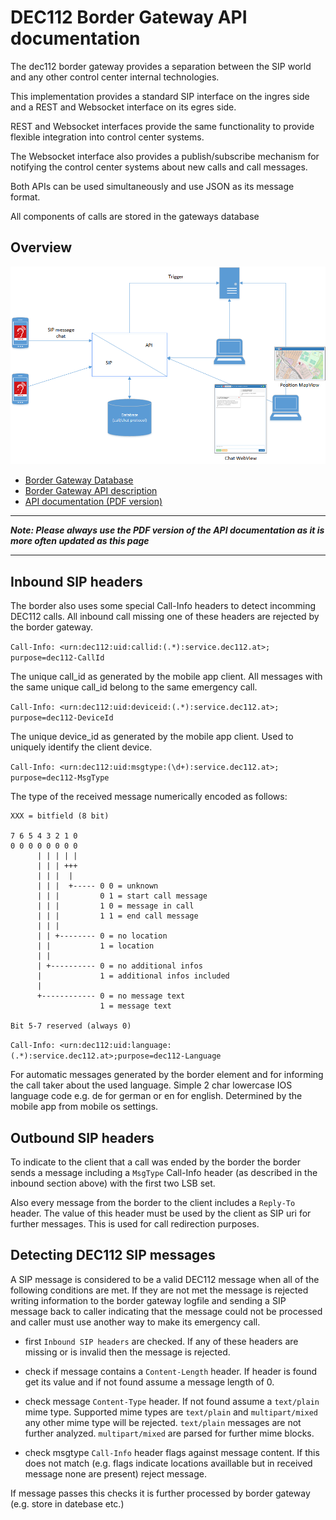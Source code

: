 # DEC112 Border Gateway API documentation

The dec112 border gateway provides a separation between the SIP world and any other control center internal technologies.

This implementation provides a standard SIP interface on the ingres side and a REST and Websocket interface on its egres side.

REST and Websocket interfaces provide the same functionality to provide flexible integration into control center systems.

The Websocket interface also provides a publish/subscribe mechanism for notifying the control center systems about new calls and call messages.

Both APIs can be used simultaneously and use JSON as its message format.

All components of calls are stored in the gateways database

## Overview

![Border Gateway overview](graphics/dec112-border.png)

* [Border Gateway Database](database.md)
* [Border Gateway API description](api.md)
* [API documentation (PDF version)](dec112-api-pdf)

---

***Note: Please always use the PDF version of the API documentation as it is more often updated as this page***

---

## Inbound SIP headers

The border also uses some special Call-Info headers to detect incomming DEC112 calls.
All inbound call missing one of these headers are rejected by the border gateway.

`Call-Info: <urn:dec112:uid:callid:(.*):service.dec112.at>; purpose=dec112-CallId`

The unique call_id as generated by the mobile app client. All messages with the same unique call_id belong to the same emergency call.

`Call-Info: <urn:dec112:uid:deviceid:(.*):service.dec112.at>; purpose=dec112-DeviceId`

The unique device_id as generated by the mobile app client. Used to uniquely identify the client device.

`Call-Info: <urn:dec112:uid:msgtype:(\d+):service.dec112.at>; purpose=dec112-MsgType`

The type of the received message numerically encoded as follows:

    XXX = bitfield (8 bit)

    7 6 5 4 3 2 1 0
    0 0 0 0 0 0 0 0
          | | | | |
          | | | +++
          | | |  |
          | | |  +----- 0 0 = unknown
          | | |         0 1 = start call message
          | | |         1 0 = message in call
          | | |         1 1 = end call message
          | | |
          | | +-------- 0 = no location
          | |           1 = location
          | |
          | +---------- 0 = no additional infos
          |             1 = additional infos included
          |
          +------------ 0 = no message text
                        1 = message text

    Bit 5-7 reserved (always 0)

`Call-Info: <urn:dec112:uid:language:(.*):service.dec112.at>;purpose=dec112-Language`

For automatic messages generated by the border element and for informing the call taker about the used language. Simple 2 char lowercase IOS language code e.g. de for german or en for english. Determined by the mobile app from mobile os settings.

## Outbound SIP headers

To indicate to the client that a call was ended by the border the border sends a message including a `MsgType` Call-Info header (as described in the inbound section above) with the first two LSB set.

Also every message from the border to the client includes a `Reply-To` header. The value of this header must be used by the client as SIP uri for further messages. This is used for call redirection purposes.

## Detecting DEC112 SIP messages

A SIP message is considered to be a valid DEC112 message when all of the following conditions are met. If they are not met the message is rejected writing information to the border gateway logfile and sending a SIP message back to caller indicating that the message could not be processed and caller must use another way to make its emergency call.

* first `Inbound SIP headers` are checked. If any of these headers are missing or is invalid then the message is rejected.

* check if message contains a `Content-Length` header. If header is found get its value and if not found assume a message length of 0.

* check message `Content-Type` header. If not found assume a `text/plain` mime type. Supported mime types are `text/plain` and `multipart/mixed` any other mime type will be rejected. `text/plain` messages are not further analyzed. `multipart/mixed` are parsed for further mime blocks.

* check msgtype `Call-Info` header flags against message content. If this does not match (e.g. flags indicate locations availlable but in received message none are present) reject message.

If message passes this checks it is further processed by border gateway (e.g. store in datebase etc.)
